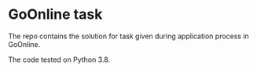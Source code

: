 # GoOnline task

The repo contains the solution for task given during application process in GoOnline.

The code tested on Python 3.8.
